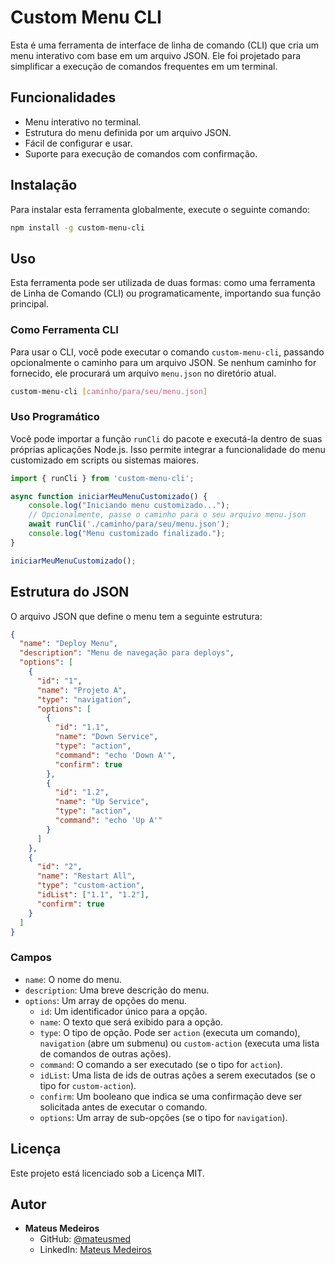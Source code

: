 # Custom Menu CLI

Esta é uma ferramenta de interface de linha de comando (CLI) que cria um menu interativo com base em um arquivo JSON. Ele foi projetado para simplificar a execução de comandos frequentes em um terminal.

## Funcionalidades

- Menu interativo no terminal.
- Estrutura do menu definida por um arquivo JSON.
- Fácil de configurar e usar.
- Suporte para execução de comandos com confirmação.

## Instalação

Para instalar esta ferramenta globalmente, execute o seguinte comando:

```bash
npm install -g custom-menu-cli
```

## Uso

Esta ferramenta pode ser utilizada de duas formas: como uma ferramenta de Linha de Comando (CLI) ou programaticamente, importando sua função principal.

### Como Ferramenta CLI

Para usar o CLI, você pode executar o comando `custom-menu-cli`, passando opcionalmente o caminho para um arquivo JSON. Se nenhum caminho for fornecido, ele procurará um arquivo `menu.json` no diretório atual.

```bash
custom-menu-cli [caminho/para/seu/menu.json]
```

### Uso Programático

Você pode importar a função `runCli` do pacote e executá-la dentro de suas próprias aplicações Node.js. Isso permite integrar a funcionalidade do menu customizado em scripts ou sistemas maiores.

```javascript
import { runCli } from 'custom-menu-cli';

async function iniciarMeuMenuCustomizado() {
    console.log("Iniciando menu customizado...");
    // Opcionalmente, passe o caminho para o seu arquivo menu.json
    await runCli('./caminho/para/seu/menu.json');
    console.log("Menu customizado finalizado.");
}

iniciarMeuMenuCustomizado();
```

## Estrutura do JSON

O arquivo JSON que define o menu tem a seguinte estrutura:

```json
{
  "name": "Deploy Menu",
  "description": "Menu de navegação para deploys",
  "options": [
    {
      "id": "1",
      "name": "Projeto A",
      "type": "navigation",
      "options": [
        {
          "id": "1.1",
          "name": "Down Service",
          "type": "action",
          "command": "echo 'Down A'",
          "confirm": true
        },
        {
          "id": "1.2",
          "name": "Up Service",
          "type": "action",
          "command": "echo 'Up A'"
        }
      ]
    },
    {
      "id": "2",
      "name": "Restart All",
      "type": "custom-action",
      "idList": ["1.1", "1.2"],
      "confirm": true
    }
  ]
}
```

### Campos

- `name`: O nome do menu.
- `description`: Uma breve descrição do menu.
- `options`: Um array de opções do menu.
  - `id`: Um identificador único para a opção.
  - `name`: O texto que será exibido para a opção.
  - `type`: O tipo de opção. Pode ser `action` (executa um comando), `navigation` (abre um submenu) ou `custom-action` (executa uma lista de comandos de outras ações).
  - `command`: O comando a ser executado (se o tipo for `action`).
  - `idList`: Uma lista de ids de outras ações a serem executados (se o tipo for `custom-action`).
  - `confirm`: Um booleano que indica se uma confirmação deve ser solicitada antes de executar o comando.
  - `options`: Um array de sub-opções (se o tipo for `navigation`).

## Licença

Este projeto está licenciado sob a Licença MIT.

## Autor

- **Mateus Medeiros**
  - GitHub: [@mateusmed](https://github.com/mateusmed)
  - LinkedIn: [Mateus Medeiros](https://www.linkedin.com/in/mateus-med/)
